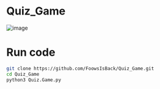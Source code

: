 # Quiz_Game
![image](https://github.com/user-attachments/assets/68208632-2062-4586-b5d6-5b7226c1ff9d)

# Run code
```sh
git clone https://github.com/FoowsIsBack/Quiz_Game.git
cd Quiz_Game
python3 Quiz.Game.py
```

